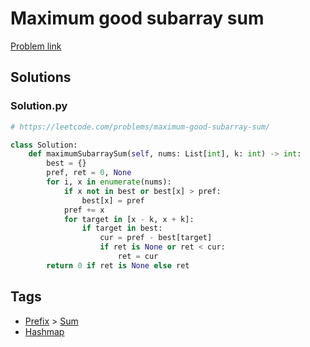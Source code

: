 # Maximum good subarray sum

[Problem link](https://leetcode.com/problems/maximum-good-subarray-sum/)

## Solutions


### Solution.py
```py
# https://leetcode.com/problems/maximum-good-subarray-sum/

class Solution:
    def maximumSubarraySum(self, nums: List[int], k: int) -> int:
        best = {}
        pref, ret = 0, None
        for i, x in enumerate(nums):
            if x not in best or best[x] > pref:
                best[x] = pref
            pref += x
            for target in [x - k, x + k]:
                if target in best:
                    cur = pref - best[target]
                    if ret is None or ret < cur:
                        ret = cur
        return 0 if ret is None else ret
```
## Tags

* [Prefix](/README.md#Prefix) > [Sum](/README.md#Prefix-Sum)
* [Hashmap](/README.md#Hashmap)

